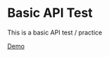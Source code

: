 # Basic API Test

This is a basic API test / practice

[Demo](http://embrilliant.github.io/GitHubApiTest/ "Demo")